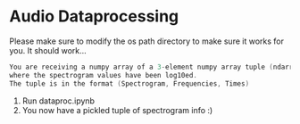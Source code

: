 # Audio Dataprocessing
Please make sure to modify the os path directory to make sure it works for you. It should work...

```c++
You are receiving a numpy array of a 3-element numpy array tuple (ndarray, ndarray, ndarray) 
where the spectrogram values have been log10ed.
The tuple is in the format (Spectrogram, Frequencies, Times)
```

1. Run dataproc.ipynb
2. You now have a pickled tuple of spectrogram info :)


